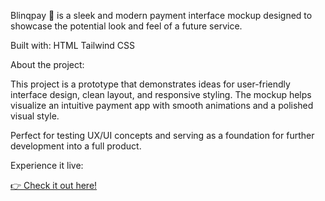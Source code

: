Blinqpay 🚀 is a sleek and modern payment interface mockup designed to showcase the potential look and feel of a future service.

Built with:
HTML
Tailwind CSS

About the project:

This project is a prototype that demonstrates ideas for user-friendly interface design, clean layout, and responsive styling. The mockup helps visualize an intuitive payment app with smooth animations and a polished visual style.

Perfect for testing UX/UI concepts and serving as a foundation for further development into a full product.

Experience it live:
<div>
<a href="https://tyebzx0.github.io/Blinqpay/" class="demo-button" target="_blank">
    👉 Check it out here!
</a>
</div>
